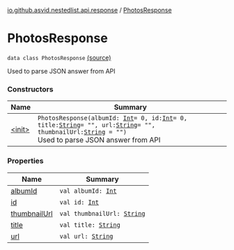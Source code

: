 [io.github.asvid.nestedlist.api.response](../index.md) / [PhotosResponse](./index.md)

# PhotosResponse

`data class PhotosResponse` [(source)](https://github.com/asvid/NestedList/tree/master/app/src/main/java/io/github/asvid/nestedlist/api/response/PhotosResponse.kt#L8)

Used to parse JSON answer from API

### Constructors

| Name | Summary |
|---|---|
| [&lt;init&gt;](-init-.md) | `PhotosResponse(albumId: `[`Int`](https://kotlinlang.org/api/latest/jvm/stdlib/kotlin/-int/index.html)` = 0, id: `[`Int`](https://kotlinlang.org/api/latest/jvm/stdlib/kotlin/-int/index.html)` = 0, title: `[`String`](https://kotlinlang.org/api/latest/jvm/stdlib/kotlin/-string/index.html)` = "", url: `[`String`](https://kotlinlang.org/api/latest/jvm/stdlib/kotlin/-string/index.html)` = "", thumbnailUrl: `[`String`](https://kotlinlang.org/api/latest/jvm/stdlib/kotlin/-string/index.html)` = "")`<br>Used to parse JSON answer from API |

### Properties

| Name | Summary |
|---|---|
| [albumId](album-id.md) | `val albumId: `[`Int`](https://kotlinlang.org/api/latest/jvm/stdlib/kotlin/-int/index.html) |
| [id](id.md) | `val id: `[`Int`](https://kotlinlang.org/api/latest/jvm/stdlib/kotlin/-int/index.html) |
| [thumbnailUrl](thumbnail-url.md) | `val thumbnailUrl: `[`String`](https://kotlinlang.org/api/latest/jvm/stdlib/kotlin/-string/index.html) |
| [title](title.md) | `val title: `[`String`](https://kotlinlang.org/api/latest/jvm/stdlib/kotlin/-string/index.html) |
| [url](url.md) | `val url: `[`String`](https://kotlinlang.org/api/latest/jvm/stdlib/kotlin/-string/index.html) |
